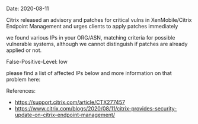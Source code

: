 Date: 2020-08-11

Citrix released an advisory and patches for critical
vulns in XenMobile/Citrix Endpoint Management
and urges clients to apply patches immediately


we found various IPs in your ORG/ASN,
matching criteria for possible vulnerable systems,
although we cannot distinguish if patches
are already applied or not.


False-Positive-Level: low


please find a list of affected IPs below
and more information on that problem here:

References:

- https://support.citrix.com/article/CTX277457
- https://www.citrix.com/blogs/2020/08/11/citrix-provides-security-update-on-citrix-endpoint-management/


    
